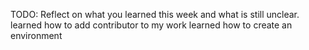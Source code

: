 TODO: Reflect on what you learned this week and what is still unclear.
learned how to add contributor to my work
learned how to create an environment
